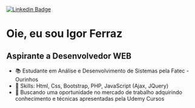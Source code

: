 [![Linkedin Badge](https://img.shields.io/badge/-LinkedIn-blue?style=flat-square&logo=Linkedin&logoColor=white&link=https://www.linkedin.com/in/cleisson-vilela-a695381b2/)](https://www.linkedin.com/in/igor-ferraz-85552b144/)

# Oie, eu sou Igor Ferraz
## Aspirante a Desenvolvedor WEB

- :books: Estudante em Análise e Desenvolvimento de Sistemas pela Fatec - Ourinhos
- :underage: Skills: Html, Css, Bootstrap, PHP, JavaScript (Ajax, JQuery)
- :briefcase: Buscando uma oportunidade no mercado de trabalho adquirindo conhecimento e técnicas apresentadas pela Udemy Cursos
